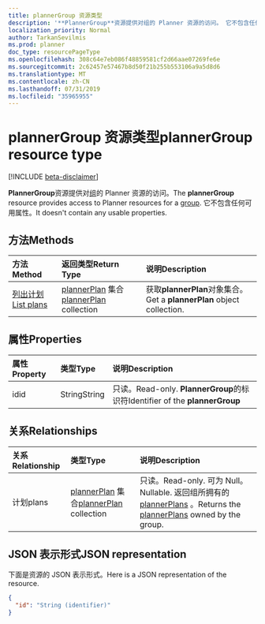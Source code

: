 ```yaml
---
title: plannerGroup 资源类型
description: '**PlannerGroup**资源提供对组的 Planner 资源的访问。 它不包含任何可用属性。'
localization_priority: Normal
author: TarkanSevilmis
ms.prod: planner
doc_type: resourcePageType
ms.openlocfilehash: 308c64e7eb086f48859581cf2d66aae07269fe6e
ms.sourcegitcommit: 2c62457e57467b8d50f21b255b553106a9a5d8d6
ms.translationtype: MT
ms.contentlocale: zh-CN
ms.lasthandoff: 07/31/2019
ms.locfileid: "35965955"
---
```

# <a name="plannergroup-resource-type"></a><span data-ttu-id="ef97f-104">plannerGroup 资源类型</span><span class="sxs-lookup"><span data-stu-id="ef97f-104">plannerGroup resource type</span></span>

[!INCLUDE [beta-disclaimer](../../includes/beta-disclaimer.md)]

<span data-ttu-id="ef97f-105">**PlannerGroup**资源提供对[组](group.md)的 Planner 资源的访问。</span><span class="sxs-lookup"><span data-stu-id="ef97f-105">The **plannerGroup** resource provides access to Planner resources for a [group](group.md).</span></span> <span data-ttu-id="ef97f-106">它不包含任何可用属性。</span><span class="sxs-lookup"><span data-stu-id="ef97f-106">It doesn't contain any usable properties.</span></span>

## <a name="methods"></a><span data-ttu-id="ef97f-107">方法</span><span class="sxs-lookup"><span data-stu-id="ef97f-107">Methods</span></span>

| <span data-ttu-id="ef97f-108">方法</span><span class="sxs-lookup"><span data-stu-id="ef97f-108">Method</span></span>           | <span data-ttu-id="ef97f-109">返回类型</span><span class="sxs-lookup"><span data-stu-id="ef97f-109">Return Type</span></span>    |<span data-ttu-id="ef97f-110">说明</span><span class="sxs-lookup"><span data-stu-id="ef97f-110">Description</span></span>|
|:---------------|:--------|:----------|
|[<span data-ttu-id="ef97f-111">列出计划</span><span class="sxs-lookup"><span data-stu-id="ef97f-111">List plans</span></span>](../api/plannergroup-list-plans.md) |<span data-ttu-id="ef97f-112">[plannerPlan](plannerplan.md) 集合</span><span class="sxs-lookup"><span data-stu-id="ef97f-112">[plannerPlan](plannerplan.md) collection</span></span>| <span data-ttu-id="ef97f-113">获取**plannerPlan**对象集合。</span><span class="sxs-lookup"><span data-stu-id="ef97f-113">Get a **plannerPlan** object collection.</span></span>|

## <a name="properties"></a><span data-ttu-id="ef97f-114">属性</span><span class="sxs-lookup"><span data-stu-id="ef97f-114">Properties</span></span>
| <span data-ttu-id="ef97f-115">属性</span><span class="sxs-lookup"><span data-stu-id="ef97f-115">Property</span></span>     | <span data-ttu-id="ef97f-116">类型</span><span class="sxs-lookup"><span data-stu-id="ef97f-116">Type</span></span>   |<span data-ttu-id="ef97f-117">说明</span><span class="sxs-lookup"><span data-stu-id="ef97f-117">Description</span></span>|
|:---------------|:--------|:----------|
|<span data-ttu-id="ef97f-118">id</span><span class="sxs-lookup"><span data-stu-id="ef97f-118">id</span></span>|<span data-ttu-id="ef97f-119">String</span><span class="sxs-lookup"><span data-stu-id="ef97f-119">String</span></span>| <span data-ttu-id="ef97f-120">只读。</span><span class="sxs-lookup"><span data-stu-id="ef97f-120">Read-only.</span></span> <span data-ttu-id="ef97f-121">**PlannerGroup**的标识符</span><span class="sxs-lookup"><span data-stu-id="ef97f-121">Identifier of the **plannerGroup**</span></span>|

## <a name="relationships"></a><span data-ttu-id="ef97f-122">关系</span><span class="sxs-lookup"><span data-stu-id="ef97f-122">Relationships</span></span>
| <span data-ttu-id="ef97f-123">关系</span><span class="sxs-lookup"><span data-stu-id="ef97f-123">Relationship</span></span> | <span data-ttu-id="ef97f-124">类型</span><span class="sxs-lookup"><span data-stu-id="ef97f-124">Type</span></span>   |<span data-ttu-id="ef97f-125">说明</span><span class="sxs-lookup"><span data-stu-id="ef97f-125">Description</span></span>|
|:---------------|:--------|:----------|
|<span data-ttu-id="ef97f-126">计划</span><span class="sxs-lookup"><span data-stu-id="ef97f-126">plans</span></span>|<span data-ttu-id="ef97f-127">[plannerPlan](plannerplan.md) 集合</span><span class="sxs-lookup"><span data-stu-id="ef97f-127">[plannerPlan](plannerplan.md) collection</span></span>| <span data-ttu-id="ef97f-128">只读。</span><span class="sxs-lookup"><span data-stu-id="ef97f-128">Read-only.</span></span> <span data-ttu-id="ef97f-129">可为 Null。</span><span class="sxs-lookup"><span data-stu-id="ef97f-129">Nullable.</span></span> <span data-ttu-id="ef97f-130">返回组所拥有的[plannerPlans](plannerplan.md) 。</span><span class="sxs-lookup"><span data-stu-id="ef97f-130">Returns the [plannerPlans](plannerplan.md) owned by the group.</span></span>|

## <a name="json-representation"></a><span data-ttu-id="ef97f-131">JSON 表示形式</span><span class="sxs-lookup"><span data-stu-id="ef97f-131">JSON representation</span></span>
<span data-ttu-id="ef97f-132">下面是资源的 JSON 表示形式。</span><span class="sxs-lookup"><span data-stu-id="ef97f-132">Here is a JSON representation of the resource.</span></span>

<!-- {
  "blockType": "resource",
  "optionalProperties": [

  ],
  "keyProperty": "id",
  "baseType":"microsoft.graph.entity",  
  "@odata.type": "microsoft.graph.plannerGroup"
}-->

```json
{
  "id": "String (identifier)"
}

```

<!-- uuid: 8fcb5dbc-d5aa-4681-8e31-b001d5168d79
2015-10-25 14:57:30 UTC -->
<!--
{
  "type": "#page.annotation",
  "description": "plannerGroup resource",
  "keywords": "",
  "section": "documentation",
  "tocPath": "",
  "suppressions": []
}
-->
